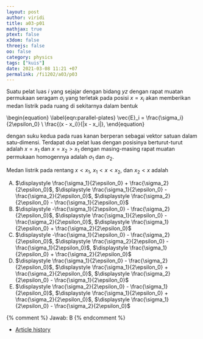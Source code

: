```yaml
---
layout: post
author: viridi
title: a03-p01
mathjax: true
ptext: false
x3dom: false
threejs: false
oo: false
category: physics
tags: ["kuis"]
date: 2021-03-08 11:21 +07
permalink: /fi1202/a03/p03
---
```

Suatu pelat luas $i$ yang sejajar dengan bidang $yz$ dengan rapat muatan permukaan seragam $\sigma_i$ yang terletak pada posisi $x = x_i$ akan memberikan medan listrik pada ruang di sekitarnya dalam bentuk

\begin{equation}
\label{eqn:parallel-plates}
\vec{E}_i = \frac{\sigma_i}{2\epsilon_0} \ \frac{(x - x_i)}{|x - x_i|},
\end{equation}

dengan suku kedua pada ruas kanan berperan sebagai vektor satuan dalam satu-dimensi. Terdapat dua pelat luas dengan posisinya berturut-turut adalah $x = x_1$ dan $x = x_2 > x_1$ dengan masing-masing rapat muatan permukaan homogennya adalah $\sigma_1$ dan $\sigma_2$.

Medan listrik pada rentang $x < x_1$, $x_1 < x < x_2$, dan $x_2 < x$ adalah

<ol type="A">
<li>$\displaystyle \frac{\sigma_1}{2\epsilon_0} + \frac{\sigma_2}{2\epsilon_0}$, $\displaystyle \frac{\sigma_1}{2\epsilon_0} - \frac{\sigma_2}{2\epsilon_0}$, $\displaystyle \frac{\sigma_2}{2\epsilon_0} - \frac{\sigma_1}{2\epsilon_0}$</li>
<li>$\displaystyle -\frac{\sigma_1}{2\epsilon_0} - \frac{\sigma_2}{2\epsilon_0}$, $\displaystyle \frac{\sigma_1}{2\epsilon_0} - \frac{\sigma_2}{2\epsilon_0}$, $\displaystyle \frac{\sigma_1}{2\epsilon_0} + \frac{\sigma_2}{2\epsilon_0}$</li>
<li>$\displaystyle -\frac{\sigma_1}{2\epsilon_0} - \frac{\sigma_2}{2\epsilon_0}$, $\displaystyle \frac{\sigma_2}{2\epsilon_0} - \frac{\sigma_1}{2\epsilon_0}$, $\displaystyle \frac{\sigma_1}{2\epsilon_0} + \frac{\sigma_2}{2\epsilon_0}$</li>
<li>$\displaystyle \frac{\sigma_1}{2\epsilon_0} - \frac{\sigma_2}{2\epsilon_0}$, $\displaystyle \frac{\sigma_1}{2\epsilon_0} + \frac{\sigma_2}{2\epsilon_0}$, $\displaystyle \frac{\sigma_2}{2\epsilon_0} - \frac{\sigma_1}{2\epsilon_0}$</li>
<li>$\displaystyle \frac{\sigma_2}{2\epsilon_0} - \frac{\sigma_1}{2\epsilon_0}$, $\displaystyle \frac{\sigma_1}{2\epsilon_0} + \frac{\sigma_2}{2\epsilon_0}$, $\displaystyle \frac{\sigma_1}{2\epsilon_0} - \frac{\sigma_2}{2\epsilon_0}$</li>
</ol>

{% comment %}
Jawab: B
{% endcomment %}

+ [Article history](https://github.com/butiran/butiran.github.io/commits/master/_posts/fi1202/a03/2021-03-08-p01.md)
